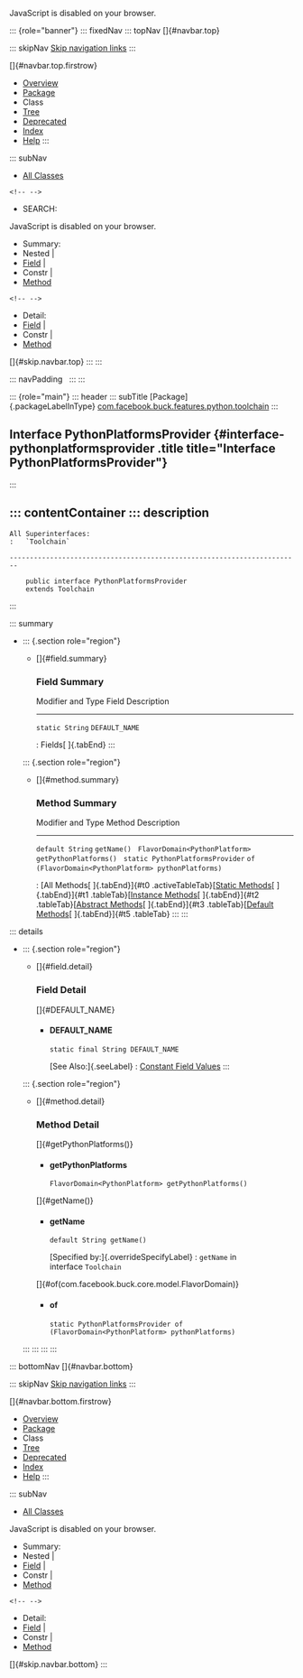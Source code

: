 <div>

JavaScript is disabled on your browser.

</div>

::: {role="banner"}
::: fixedNav
::: topNav
[]{#navbar.top}

::: skipNav
[Skip navigation links](#skip.navbar.top "Skip navigation links")
:::

[]{#navbar.top.firstrow}

-   [Overview](../../../../../../index.html)
-   [Package](package-summary.html)
-   Class
-   [Tree](package-tree.html)
-   [Deprecated](../../../../../../deprecated-list.html)
-   [Index](../../../../../../index-all.html)
-   [Help](../../../../../../help-doc.html)
:::

::: subNav
-   [All Classes](../../../../../../allclasses.html)

```{=html}
<!-- -->
```
-   SEARCH:

<div>

<div>

JavaScript is disabled on your browser.

</div>

</div>

<div>

-   Summary: 
-   Nested \| 
-   [Field](#field.summary) \| 
-   Constr \| 
-   [Method](#method.summary)

```{=html}
<!-- -->
```
-   Detail: 
-   [Field](#field.detail) \| 
-   Constr \| 
-   [Method](#method.detail)

</div>

[]{#skip.navbar.top}
:::
:::

::: navPadding
 
:::
:::

::: {role="main"}
::: header
::: subTitle
[Package]{.packageLabelInType} [com.facebook.buck.features.python.toolchain](package-summary.html)
:::

## Interface PythonPlatformsProvider {#interface-pythonplatformsprovider .title title="Interface PythonPlatformsProvider"}
:::

::: contentContainer
::: description
-   

    All Superinterfaces:
    :   `Toolchain`

    ------------------------------------------------------------------------

        public interface PythonPlatformsProvider
        extends Toolchain
:::

::: summary
-   ::: {.section role="region"}
    -   []{#field.summary}

        ### Field Summary

          Modifier and Type   Field            Description
          ------------------- ---------------- -------------
          `static String`     `DEFAULT_NAME`    

          : Fields[ ]{.tabEnd}
    :::

    ::: {.section role="region"}
    -   []{#method.summary}

        ### Method Summary

          Modifier and Type                  Method                                               Description
          ---------------------------------- ---------------------------------------------------- -------------
          `default String`                   `getName()`                                           
          `FlavorDomain<PythonPlatform>`     `getPythonPlatforms()`                                
          `static PythonPlatformsProvider`   `of​(FlavorDomain<PythonPlatform> pythonPlatforms)`    

          : [All Methods[ ]{.tabEnd}]{#t0 .activeTableTab}[[Static
          Methods](javascript:show(1);)[ ]{.tabEnd}]{#t1
          .tableTab}[[Instance
          Methods](javascript:show(2);)[ ]{.tabEnd}]{#t2
          .tableTab}[[Abstract
          Methods](javascript:show(4);)[ ]{.tabEnd}]{#t3
          .tableTab}[[Default
          Methods](javascript:show(16);)[ ]{.tabEnd}]{#t5 .tableTab}
    :::
:::

::: details
-   ::: {.section role="region"}
    -   []{#field.detail}

        ### Field Detail

        []{#DEFAULT_NAME}

        -   #### DEFAULT_NAME

                static final String DEFAULT_NAME

            [See Also:]{.seeLabel}
            :   [Constant Field
                Values](../../../../../../constant-values.html#com.facebook.buck.features.python.toolchain.PythonPlatformsProvider.DEFAULT_NAME)
    :::

    ::: {.section role="region"}
    -   []{#method.detail}

        ### Method Detail

        []{#getPythonPlatforms()}

        -   #### getPythonPlatforms

            ``` methodSignature
            FlavorDomain<PythonPlatform> getPythonPlatforms()
            ```

        []{#getName()}

        -   #### getName

            ``` methodSignature
            default String getName()
            ```

            [Specified by:]{.overrideSpecifyLabel}
            :   `getName` in interface `Toolchain`

        []{#of(com.facebook.buck.core.model.FlavorDomain)}

        -   #### of

            ``` methodSignature
            static PythonPlatformsProvider of​(FlavorDomain<PythonPlatform> pythonPlatforms)
            ```
    :::
:::
:::
:::

::: bottomNav
[]{#navbar.bottom}

::: skipNav
[Skip navigation links](#skip.navbar.bottom "Skip navigation links")
:::

[]{#navbar.bottom.firstrow}

-   [Overview](../../../../../../index.html)
-   [Package](package-summary.html)
-   Class
-   [Tree](package-tree.html)
-   [Deprecated](../../../../../../deprecated-list.html)
-   [Index](../../../../../../index-all.html)
-   [Help](../../../../../../help-doc.html)
:::

::: subNav
-   [All Classes](../../../../../../allclasses.html)

<div>

<div>

JavaScript is disabled on your browser.

</div>

</div>

<div>

-   Summary: 
-   Nested \| 
-   [Field](#field.summary) \| 
-   Constr \| 
-   [Method](#method.summary)

```{=html}
<!-- -->
```
-   Detail: 
-   [Field](#field.detail) \| 
-   Constr \| 
-   [Method](#method.detail)

</div>

[]{#skip.navbar.bottom}
:::
